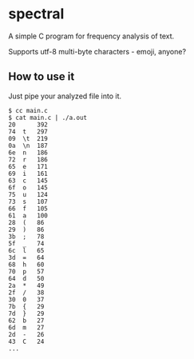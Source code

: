 # spectral

A simple C program for frequency analysis of text.

Supports utf-8 multi-byte characters - emoji, anyone?

## How to use it

Just pipe your analyzed file into it.

```none
$ cc main.c
$ cat main.c | ./a.out
20 	 	392
74 	t	297
09 	\t	219
0a 	\n	187
6e 	n	186
72 	r	186
65 	e	171
69 	i	161
63 	c	145
6f 	o	145
75 	u	124
73 	s	107
66 	f	105
61 	a	100
28 	(	86
29 	)	86
3b 	;	78
5f 	_	74
6c 	l	65
3d 	=	64
68 	h	60
70 	p	57
64 	d	50
2a 	*	49
2f 	/	38
30 	0	37
7b 	{	29
7d 	}	29
62 	b	27
6d 	m	27
2d 	-	26
43 	C	24
...
```
